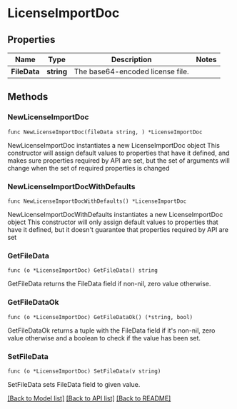 # LicenseImportDoc

## Properties

Name | Type | Description | Notes
------------ | ------------- | ------------- | -------------
**FileData** | **string** | The base64-encoded license file. | 

## Methods

### NewLicenseImportDoc

`func NewLicenseImportDoc(fileData string, ) *LicenseImportDoc`

NewLicenseImportDoc instantiates a new LicenseImportDoc object
This constructor will assign default values to properties that have it defined,
and makes sure properties required by API are set, but the set of arguments
will change when the set of required properties is changed

### NewLicenseImportDocWithDefaults

`func NewLicenseImportDocWithDefaults() *LicenseImportDoc`

NewLicenseImportDocWithDefaults instantiates a new LicenseImportDoc object
This constructor will only assign default values to properties that have it defined,
but it doesn't guarantee that properties required by API are set

### GetFileData

`func (o *LicenseImportDoc) GetFileData() string`

GetFileData returns the FileData field if non-nil, zero value otherwise.

### GetFileDataOk

`func (o *LicenseImportDoc) GetFileDataOk() (*string, bool)`

GetFileDataOk returns a tuple with the FileData field if it's non-nil, zero value otherwise
and a boolean to check if the value has been set.

### SetFileData

`func (o *LicenseImportDoc) SetFileData(v string)`

SetFileData sets FileData field to given value.



[[Back to Model list]](../README.md#documentation-for-models) [[Back to API list]](../README.md#documentation-for-api-endpoints) [[Back to README]](../README.md)


